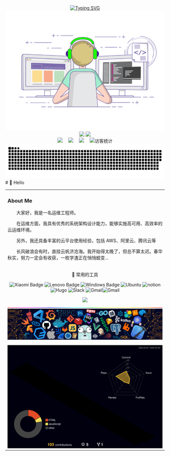 <div align="center">
  
  <!-- dynamic typing effect 动态打字效果 -->
  <div align="center">
    <a href="https://www.cnsre.cn/">
      <img src="https://readme-typing-svg.demolab.com?font=Fira+Code&pause=1000&width=435&lines=www.cnsre.cn(SRE运维博客);关于我的介绍!&center=true&size=27" alt="Typing SVG" />
    </a>
  </div>
  <div align="center">
  <!-- knock code pictures 敲代码的图片 -->
  <img src="./assets/images/coding.gif" />
  <img height="137px" src="https://github-readme-stats-git-masterorgs-github-readme-stats-team.vercel.app/api?username=xwlops&include_orgs=true&hide_title=false&hide_border=true&show_icons=true&include_all_commits=true&line_height=20&bg_color=0,EC6C6C,FFD479,FFFC79,73FA79&theme=graywhite&locale=cn" />

  
<img height="137px" src="https://github-readme-stats.vercel.app/api/top-langs/?username=xwlops&hide_title=false&hide=c&hide_border=true&layout=compact&bg_color=0,73FA79,73FDFF,D783FF&theme=graywhite&locale=cn" />
  <br>
  </div>
  <!-- profile logo 个人资料徽标 -->
  <div align="center">
    <a href="https://www.cnsre.cn/"><img src="https://img.shields.io/badge/Website-博客-blue" /></a>&emsp;
    <a href="https://twitter.com/"><img src="https://img.shields.io/badge/Twitter-推特-blue" /></a>&emsp;
    <a href="https://www.youtube.com/UC4nDk0V8I1c6m3CIo0F2LIQ"><img src="https://img.shields.io/badge/YouTube-油管-c32136" /></a>&emsp;
    <!-- visitor statistics logo 访客数统计徽标 -->
    <img src="https://visitor-badge.glitch.me/badge?page_id=xwlops" alt="访客统计" />
  </div>
  <!-- Snake Code Contribution Map 贪吃蛇代码贡献图 -->
  <img src="./profile-snake-contrib/github-contribution-grid-snake.svg" />
</div>
#  🙋 Hello

<table>
<tr><td>

<!-- About me 关于我 -->
###   About Me

<p>&emsp;&emsp;大家好，我是一名运维工程师。</p>
<p>&emsp;&emsp;在运维方面，我具有优秀的系统架构设计能力，能够实施高可用、高效率的云运维环境。</p>
<p>&emsp;&emsp;另外，我还具备丰富的云平台使用经验，包括 AWS、阿里云、腾讯云等</p>
<p>&emsp;&emsp;长风破浪会有时，直挂云帆济沧海。我开始得太晚了，但总不算太迟。春华秋实，努力一定会有收获，一枚学渣正在悄悄蜕变...</p>
</td></tr>
<tr>
<td>


<!--  skill badge 技能徽章 -->
<div align="center" >

🧰 常用的工具

![Xiaomi Badge](https://img.shields.io/badge/Xiaomi-FF6900?logo=xiaomi&logoColor=fff&style=flat)   ![Lenovo Badge](https://img.shields.io/badge/Lenovo-E2231A?logo=lenovo&logoColor=fff&style=flat)  ![Windows Badge](https://img.shields.io/badge/Windows-0078D6?logo=windows&logoColor=fff&style=flat) ![Ubuntu](https://img.shields.io/badge/Ubuntu-FF6900?logo=Ubuntu&logoColor=fff&style=flat) ![notion](https://img.shields.io/badge/Notion-5C2D91?logo=notion&logoColor=fff&style=flat)  ![Hugo](https://img.shields.io/badge/Hugo-ff4088?logo=hugo&logoColor=fff&style=flat) ![Slack](https://img.shields.io/badge/Slack-097eff?logo=Slack) ![Gmail](https://img.shields.io/badge/Gmail-ffffff?logo=gmail)![Gmail](https://img.shields.io/badge/Telegram-0073aa?logo=Telegram)

<!-- programming tool icon 编程工具图标 -->
<img src="https://skillicons.dev/icons?i=aws,ansible,bash,cloudflare,discord,docker,dynamodb,gcp,git,github,gitlab,grafana,instagram,jenkins,kafka,kubernetes,linux,md,mysql,nginx,openstack,powershell,prometheus,py,redis,twitter,vercel,vim,vscode,wordpress" /><br>
<img width="200%" src="./assets/images/hr.gif" />
<img src="./assets/images/icon.png" /></div>

<!-- profile-3d-contrib 3D贡献图-->
<img src="./profile-3d-contrib/profile-night-rainbow.svg" />
</div>
<div align="center" >
</div>